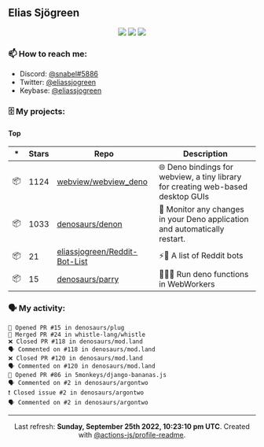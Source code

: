 ## Elias Sjögreen

<p align="center">
  <img src="https://img.shields.io/badge/🎂-dec. 2003-success" />
  <img src="https://img.shields.io/badge/🌎-Stockholm-informational" />
  <img src="https://img.shields.io/badge/👦-He/Him-informational" />
</p>

### 📫 How to reach me:

- Discord: [@snabel#5886](https://discord.com/users/267978757799673866)
- Twitter: [@eliassjogreen](https://twitter.com/eliassjogreen)
- Keybase: [@eliassjogreen](https://keybase.io/eliassjogreen)

### 🗄 My projects:

#### Top
|*|Stars|Repo|Description|
|---|---|---|---|
| 📦 | 1124 | [webview/webview_deno](https://github.com/webview/webview_deno) | 🌐 Deno bindings for webview, a tiny library for creating web-based desktop GUIs |
| 📦 | 1033 | [denosaurs/denon](https://github.com/denosaurs/denon) | 👀 Monitor any changes in your Deno application and automatically restart. |
| 📦 | 21 | [eliassjogreen/Reddit-Bot-List](https://github.com/eliassjogreen/Reddit-Bot-List) | ⚡️🤖 A list of Reddit bots |
| 📦 | 15 | [denosaurs/parry](https://github.com/denosaurs/parry) | 👷🏽‍♂️ Run deno functions in WebWorkers |

### 🗣 My activity:

```
💪 Opened PR #15 in denosaurs/plug
🎉 Merged PR #24 in whistle-lang/whistle
❌ Closed PR #118 in denosaurs/mod.land
🗣 Commented on #118 in denosaurs/mod.land
❌ Closed PR #120 in denosaurs/mod.land
🗣 Commented on #120 in denosaurs/mod.land
💪 Opened PR #86 in 5monkeys/django-bananas.js
🗣 Commented on #2 in denosaurs/argontwo
❗️ Closed issue #2 in denosaurs/argontwo
🗣 Commented on #2 in denosaurs/argontwo
```

------------
<p align="center">Last refresh: <b>Sunday, September 25th 2022, 10:23:10 pm UTC</b>. Created with <a href=https://github.com/marketplace/actions/profile-readme>@actions-js/profile-readme</a>.</p>
